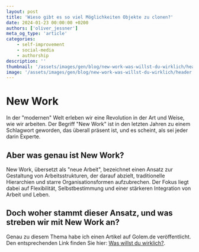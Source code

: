 ```yaml
---
layout: post
title: 'Wieso gibt es so viel Möglichkeiten Objekte zu clonen?'
date: 2024-01-23 00:00:00 +0200
authors: ['oliver_jessner']
meta_og_type: 'article'
categories:
    - self-improvement
    - social-media
    - authorship
description: ''
thumbnail: '/assets/images/gen/blog/new-work-was-willst-du-wirklich/header_thumbnail.webp'
image: '/assets/images/gen/blog/new-work-was-willst-du-wirklich/header.webp'
---
```


# New Work

In der "modernen" Welt erleben wir eine Revolution in der Art und Weise, wie wir arbeiten. Der Begriff "New Work" ist in den letzten Jahren zu einem Schlagwort geworden, das überall präsent ist, und es scheint, als sei jeder darin Experte.

## Aber was genau ist New Work?

New Work, übersetzt als "neue Arbeit", bezeichnet einen Ansatz zur Gestaltung von Arbeitsstrukturen, der darauf abzielt, traditionelle Hierarchien und starre Organisationsformen aufzubrechen. Der Fokus liegt dabei auf Flexibilität, Selbstbestimmung und einer stärkeren Integration von Arbeit und Leben.

## Doch woher stammt dieser Ansatz, und was streben wir mit New Work an?

Genau zu diesem Thema habe ich einen Artikel auf Golem.de veröffentlicht. Den entsprechenden Link finden Sie hier: [Was willst du wirklich?](https://www.golem.de/news/new-work-was-willst-du-wirklich-2401-181252.html).
